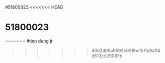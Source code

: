 #51800023
<<<<<<< HEAD
# 51800023
=======
#tien dung jr

>>>>>>> 40e2d05a9593c038bcf51fa8a1f4d513cc29097b
